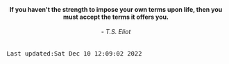 
<div align="center"><b><span>If you haven't the strength to impose your own terms upon life, then you must accept the terms it offers you.</span></b><br><br><i> - T.S. Eliot</i></div>
<br><br><kbd>Last updated:Sat Dec 10 12:09:02 2022</kbd>